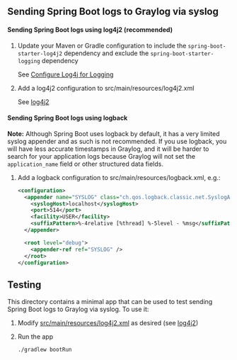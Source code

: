 ## Sending Spring Boot logs to Graylog via syslog

#### Sending Spring Boot logs using log4j2 (recommended)

1. Update your Maven or Gradle configuration to include the `spring-boot-starter-log4j2` dependency and exclude the `spring-boot-starter-logging` dependency

   See [Configure Log4j for Logging](https://docs.spring.io/spring-boot/docs/current/reference/html/howto.html#howto.logging.log4j)

2. Add a log4j2 configuration to src/main/resources/log4j2.xml

   See [log4j2](../log4j2/)

#### Sending Spring Boot logs using logback

**Note:** Although Spring Boot uses logback by default, it has a very limited syslog appender and as such is not recommended. If you use logback, you will have less accurate timestamps in Graylog, and it will be harder to search for your application logs because Graylog will not set the `application_name` field or other structured data fields.

1. Add a logback configuration to src/main/resources/logback.xml, e.g.:

   ```xml
   <configuration>
     <appender name="SYSLOG" class="ch.qos.logback.classic.net.SyslogAppender">
       <syslogHost>localhost</syslogHost>
       <port>514</port>
       <facility>USER</facility>
       <suffixPattern>%-4relative [%thread] %-5level - %msg</suffixPattern>
     </appender>

     <root level="debug">
       <appender-ref ref="SYSLOG" />
     </root>
   </configuration>
   ```

## Testing

This directory contains a minimal app that can be used to test sending Spring Boot logs to Graylog via syslog. To use
it:

1. Modify [src/main/resources/log4j2.xml](src/main/resources/log4j2.xml) as desired (see [log4j2](../log4j2/))

1. Run the app

   ```
   ./gradlew bootRun
   ```
